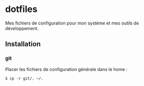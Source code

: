 # dotfiles

Mes fichiers de configuration pour mon système et mes outils de développement.

## Installation

### git

Placer les fichiers de configuration générale dans le home :

```
$ cp -r git/. ~/.
```
